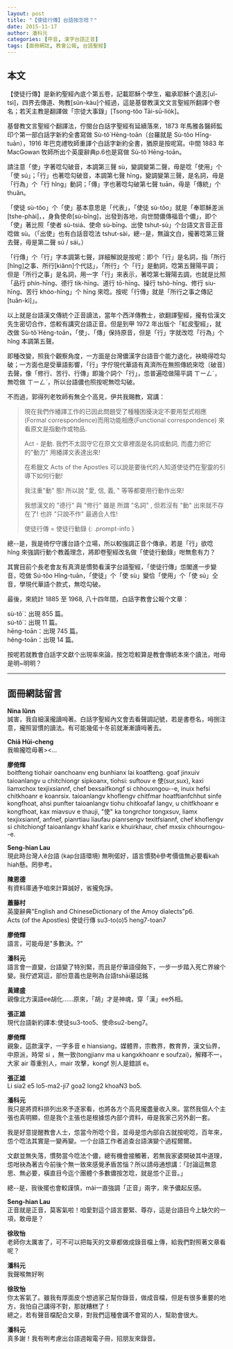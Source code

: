 ```yaml
---
layout: post
title: "【使徒行傳】台語按怎唸？"
date: 2015-11-17
author: 潘科元
categories: [呼音, 漢字台語正音]
tags: [面冊網誌, 教會公報, 台語聖經]
---
```

## 本文

【使徒行傳】是新約聖經內底个第五卷，記載耶穌个學生，繼承耶穌个遺志[uî-tsì]，四界去傳道、殉教[sûn-kàu]个經過，這是基督教漢文文言聖經所翻譯个卷名；若天主教是翻譯做「宗徒大事錄」[Tsong-tôo Tāi-sū-lio̍k]。

基督教文言聖經个翻譯法，佇閩台白話字聖經有延續落來，1873 年馬雅各醫師監印个第一部白話字新約全書寫做 Sù-tô͘ Hēng-toān（台羅就是 Sù-tôo Hīng-tuān），1916 年巴克禮牧師重譯个白話字新約全書，猶原是按呢寫。中間 1883 年 MacGowan 牧師所出个英廈辭典p.6也是寫做 Sù-tô͘ Hēng-toān。

請注意「使」字著唸勾破音，本調第三聲 sù，變調變第二聲，毋是唸「使用」个「使 sú」；「行」也著唸勾破音，本調第七聲 hīng，變調變第三聲，是名詞，毋是「行為」个「行 hîng」動詞；「傳」字也著唸勾破第七聲 tuān，毋是「傳統」个 thuân。

「使徒 sù-tôo」个「使」基本意思是「代表」，「使徒 sù-tôo」就是「奉耶穌差派[tshe-phài]，，身負使命[sù-bīng]，出發到各地，向世間儂傳福音个儂」，即个「使」著比照「使者 sù-tsiá、使命 sù-bīng、出使 tshut-sù」个台語文言音正音唸做 sù。（「出使」也有白話音唸法 tshut-sài，總\--是，無論文白，攏著唸第三聲去聲，毋是第二聲 sú / sái。）

「行傳」个「行」字本調第七聲，詳細解說是按呢：即个「行」是名詞，指「所行[hîng]之事、所行[kiânn]个代誌」，「所行」个「行」是動詞，唸第五聲陽平調；但是「所行之事」是名詞，用一字「行」來表示，著唸第七聲陽去調，也就是比照「品行 phín-hīng、德行 tik-hīng、道行 tō-hīng、操行 tshò-hīng、修行 siu-hīng、苦行 khóo-hīng」个 hīng 來唸。按呢「行傳」就是「所行之事之傳記[tuān-kì]」。

以上就是台語漢文傳統个正音讀法，當年个西洋傳教士，欲翻譯聖經，攏有佮漢文先生密切合作，怹較有講究台語正音。但是到甲 1972 年出版个「紅皮聖經」，就改做 Sù-tô͘ Hêng-toān，「使」、「傳」保持原音，但是「行」字就改唸「行為」个 hîng 本調第五聲。

即種改變，照我个觀察角度，一方面是台灣儂漢字台語音个能力退化，袂曉得唸勾破；一方面也是受華語影響，「行」字佇現代華語有真濟所在無照傳統來唸〔破音〕去聲，像「修行、苦行、行傳」即幾个詞个「行」，怹普遍唸做陽平調 ㄒーㄥˊ，無唸做 ㄒーㄥˋ，所以台語儂也照按呢無唸勾破。

不而過，郭得列老牧師有無仝个高見，伊共我賜教，寫講：

> 現在我們作繙譯工作的已因此問題受了種種困擾決定不要用型式相應(Formal correspondence)而用功能相應(Functional correspondence) 來看原文是指動作或物品.
>
> Act - 是動. 我們不太固守它在原文文章裡面是名詞或動詞, 而盡力把它的"動力" 用繙譯文表達出來!
>
> 在希臘文 Acts of the Apostles 可以說是要後代的人知道使徒們在聖靈的引導下如何行動!
>
> 我注重"動" 態! 所以說 "愛, 信, 義, " 等等都要用行動作出來!
>
> 我想漢文的 "德行" 與 "修行" 雖是 所謂 "名詞" , 但若沒有 "動" 出來就不存在了! 也許 "只說不作" 最適合人性!
>
> 使徒行傳 = 使徒行動錄
{: .prompt-info }

總\--是，我是徛佇守護台語个立場，所以較強調正音个傳承，若是「行」欲唸 hîng 來強調行動个教義理念，將即卷聖經改名做「使徒行動錄」咁無愈有力？

其實目前个長老會友有真濟是慣勢看漢字台語聖經，「使徒行傳」怹閣進一步變音，唸做 Sú-tôo Hîng-tuān，「使徒」个「使 sù」變佮「使用」个「使 sú」仝音，學現代華語个款式，無唸勾破。

最後，來統計 1885 至 1968, 八十四年間，白話字教會公報个文章：

sù-tô͘：出現 855 篇。  
sú-tô͘：出現 11 篇。  
hēng-toān：出現 745 篇。  
hêng-toān：出現 14 篇。

按呢若就教會白話字文獻个出現率來論，按怎唸較算是教會傳統本來个讀法，咁毋是明\~明明？

---

## 面冊網誌留言

**Nina Iûnn**  
誠害，我自細漢攏讀呣著。白話字聖經內文會去看聲調記號，若是書卷名，呣捌注意，攏照習慣的讀法。有可能幾偌十冬前就漸漸讀呣著去。

**Chiā Hūi-cheng**  
我嘛攏唸毋著><…

**廖倚輝**  
boitfteng tiohair oanchoanv eng bunhianx lai koatfteng. goaf jinxuiv taioanlangv u chitchiongr sipkoanx, tiohsi: suftouv e 使(sur,sux), kaxi liamxchox texjixsiannf, chef bexsaifkongf si chhouxngou\--e, inuix hefsi chitkhoanr e koanrsix. taioanlangv khoflengv chitfmar hoatftianfchhut sinfe kongfhoat, ahsi punfter taioanlangv tiohu chitkoafaf langv, u chitfkhoanr e kongfhoat, kax miavsuv e thauji, "使" ka tongrchor tongxsuv, liamx texjixsiannf, anfnef, pianrtiau liaufau pianrsengv texitfsiannf, chef khoflengv si chitchiongf taioanlangv khahf karix e khuirkhaur, chef mxsix chhourngou\--e.

**Seng-hian Lau**  
現此時台灣人ê台語 (kap台語環境) 無咧偌好，語言慣勢ê參考價值無必要看kah hiah懸。罔參考。

**陳恩德**  
有資料庫通予咱來計算誠好，省攏免諍。

**蕭藤村**  
英廈辭典"English and ChineseDictionary of the Amoy dialects"p6.  
Acts (of the Apostles) 使徒行傳 su3-to(o)5 heng7-toan7

**廖倚輝**  
語言，可能毋是"多數決。?"

**潘科元**  
語言會一直變，台語變了特別緊，而且是佇華語侵蝕下，一步一步踏入死亡界線个變。我佇遮寫這，部份意義也是咧為台語tshāi墓誌銘

**黃建盛**  
親像北方漢語ee胡化……原來，「胡」才是神魂，穿「漢」ee外相。

**張正雄**  
現代台語新約譯本:使徒su3-too5、使命su2-beng7。

**廖倚輝**  
親象，這款漢字，一字多音 e hiansiang，媒體界，宗教界，教育界，漢文仙界，中原派，時常 si ，無一致(tongjianv ma u kangxkhoanr e soufzai)，解釋不一，大家 air 尊重別人，mair 攻擊，kongf 別人是錯誤 e。

**張正雄**  
Li sia2 e5 lo5-ma2-ji7 goa2 long2 khoaN3 bo5.

**潘科元**  
我只是將資料排列出來予逐家看，也將各方个高見攏盡量收入來。當然我個人个主張也真明顯，但是我个主張也是根據怹內部个資料，毋是我家己另外創一套。

我是好意提醒教會人士，怹當今所唸个音，並毋是怹內部自古就按呢唸，百年來，怹个唸法其實是一變再變。一个台語工作者追查台語演變个過程爾爾。

文獻並無失落，慣勢當今唸法个儂，總有機會接觸著，若無我家婆開破其中道理，怹咁袂為著古今前後个無一致來感覺矛盾苦惱？所以請毋通想講：「討論這無意思、無必要，橫直目今迄个團體个多數儂按怎唸，就是怹个正音。」

總\--是，我後擺也會較謹慎，mài一直強調「正音」兩字，來予儂起反感。

**Seng-hian Lau**  
正音就是正音，莫客氣啦！咱愛對這个語言要緊、尊存，這是台語目今上缺欠的一項，敢毋是？

**徐玫怡**  
老師你太厲害了，可不可以把每天的文章都做成錄音檔上傳，給我們對照著文章看呢？

**潘科元**  
我聲喉無好咧

**徐玫怡**  
你太客氣了。雖我有厚面皮个想過家己幫你錄音，做成音檔，但是有很多重要的地方，我怕自己講得不對，那就糟糕了！  
總之，若有聲音檔配合文章，對我們這種會講不會寫的人，幫助會很大。

**潘科元**  
真多謝！我有咧考慮出台語週報電子冊，招朋友來錄音。
